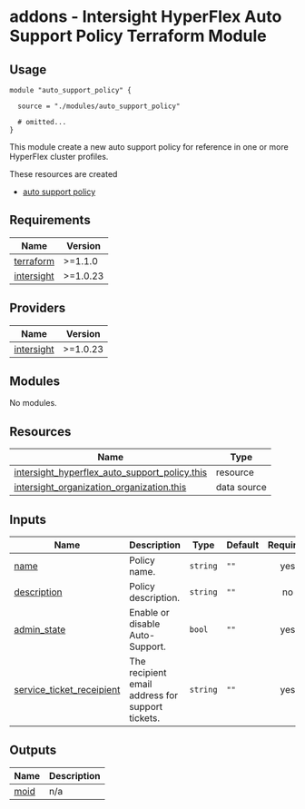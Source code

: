 # addons - Intersight HyperFlex Auto Support Policy Terraform Module

## Usage

```hcl
module "auto_support_policy" {

  source = "./modules/auto_support_policy"

  # omitted...
}
```

This module create a new auto support policy for reference in one or more HyperFlex cluster profiles.

These resources are created
* [auto support policy](https://registry.terraform.io/providers/CiscoDevNet/intersight/latest/docs/resources/hyperflex_auto_support_policy)

<!-- BEGINNING OF PRE-COMMIT-TERRAFORM DOCS HOOK -->
## Requirements

| Name | Version |
|------|---------|
| <a name="requirement_terraform"></a> [terraform](#requirement\_terraform) | >=1.1.0 |
| <a name="requirement_intersight"></a> [intersight](#requirement\_intersight) | >=1.0.23 |

## Providers

| Name | Version |
|------|---------|
| <a name="provider_intersight"></a> [intersight](#provider\_intersight) | >=1.0.23 |

## Modules

No modules.

## Resources

| Name | Type |
|------|------|
| [intersight_hyperflex_auto_support_policy.this](https://registry.terraform.io/providers/CiscoDevNet/intersight/latest/docs/resources/hyperflex_auto_support_policy) | resource |
| [intersight_organization_organization.this](https://registry.terraform.io/providers/CiscoDevNet/intersight/latest/docs/data-sources/organization_organization) | data source |

## Inputs

| Name | Description | Type | Default | Required |
|------|-------------|------|---------|:--------:|
| <a name="input_name"></a> [name](#input\_name) | Policy name. | `string` | `""` | yes |
| <a name="input_description"></a> [description](#input\_description) | Policy description. | `string` | `""` | no |
| <a name="input_admin_state"></a> [admin\_state](#input\_admin\_state) | Enable or disable Auto-Support. | `bool` | `""` | yes |
| <a name="input_service_ticket_receipient"></a> [service\_ticket\_receipient](#input\_servic\_ticket\_receipient) | The recipient email address for support tickets. | `string` | `""` | yes |

## Outputs

| Name | Description |
|------|-------------|
| <a name="output_moid"></a> [moid](#output\_moid) | n/a |
<!-- END OF PRE-COMMIT-TERRAFORM DOCS HOOK -->
